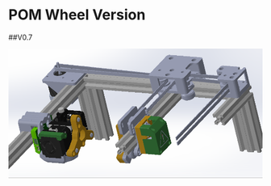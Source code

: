 # POM Wheel Version
##V0.7

![](https://github.com/gaaunapoi/Boxel/blob/main/POM%20Wheels%20Version/Photos/POM%20Wheels.PNG)
